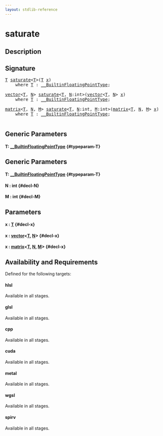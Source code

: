 ```yaml
---
layout: stdlib-reference
---
```


# saturate

## Description





## Signature 

<pre>
<a href="/stdlib-reference/global-decls/saturate#typeparam-T" class="code_type">T</a> <a href="/stdlib-reference/global-decls/saturate">saturate</a>&lt;<a href="/stdlib-reference/global-decls/saturate#typeparam-T" class="code_type">T</a>&gt;(<a href="/stdlib-reference/global-decls/saturate#typeparam-T" class="code_type">T</a> <a href="/stdlib-reference/global-decls/saturate#decl-x" class="code_param">x</a>)
    <span class='code_keyword'>where</span> <a href="/stdlib-reference/global-decls/saturate#typeparam-T" class="code_type">T</a> : <a href="/stdlib-reference/interfaces/BuiltinFloatingPointType/index" class="code_type">__BuiltinFloatingPointType</a>;

<a href="/stdlib-reference/types/vector/index" class="code_type">vector</a>&lt;<a href="/stdlib-reference/global-decls/saturate#typeparam-T" class="code_type">T</a>, <a href="/stdlib-reference/global-decls/saturate#decl-N" class="code_var">N</a>&gt; <a href="/stdlib-reference/global-decls/saturate">saturate</a>&lt;<a href="/stdlib-reference/global-decls/saturate#typeparam-T" class="code_type">T</a>, <a href="/stdlib-reference/global-decls/saturate#decl-N" class="code_var">N</a>:<span class="code_keyword">int</span>&gt;(<a href="/stdlib-reference/types/vector/index" class="code_type">vector</a>&lt;<a href="/stdlib-reference/global-decls/saturate#typeparam-T" class="code_type">T</a>, <a href="/stdlib-reference/global-decls/saturate#decl-N" class="code_var">N</a>&gt; <a href="/stdlib-reference/global-decls/saturate#decl-x" class="code_param">x</a>)
    <span class='code_keyword'>where</span> <a href="/stdlib-reference/global-decls/saturate#typeparam-T" class="code_type">T</a> : <a href="/stdlib-reference/interfaces/BuiltinFloatingPointType/index" class="code_type">__BuiltinFloatingPointType</a>;

<a href="/stdlib-reference/types/matrix/index" class="code_type">matrix</a>&lt;<a href="/stdlib-reference/global-decls/saturate#typeparam-T" class="code_type">T</a>, <a href="/stdlib-reference/global-decls/saturate#decl-N" class="code_var">N</a>, <a href="/stdlib-reference/global-decls/saturate#decl-M" class="code_var">M</a>&gt; <a href="/stdlib-reference/global-decls/saturate">saturate</a>&lt;<a href="/stdlib-reference/global-decls/saturate#typeparam-T" class="code_type">T</a>, <a href="/stdlib-reference/global-decls/saturate#decl-N" class="code_var">N</a>:<span class="code_keyword">int</span>, <a href="/stdlib-reference/global-decls/saturate#decl-M" class="code_var">M</a>:<span class="code_keyword">int</span>&gt;(<a href="/stdlib-reference/types/matrix/index" class="code_type">matrix</a>&lt;<a href="/stdlib-reference/global-decls/saturate#typeparam-T" class="code_type">T</a>, <a href="/stdlib-reference/global-decls/saturate#decl-N" class="code_var">N</a>, <a href="/stdlib-reference/global-decls/saturate#decl-M" class="code_var">M</a>&gt; <a href="/stdlib-reference/global-decls/saturate#decl-x" class="code_param">x</a>)
    <span class='code_keyword'>where</span> <a href="/stdlib-reference/global-decls/saturate#typeparam-T" class="code_type">T</a> : <a href="/stdlib-reference/interfaces/BuiltinFloatingPointType/index" class="code_type">__BuiltinFloatingPointType</a>;

</pre>

## Generic Parameters

#### T: [\_\_BuiltinFloatingPointType](/stdlib-reference/interfaces/BuiltinFloatingPointType/index) {#typeparam-T}

## Generic Parameters

#### T: [\_\_BuiltinFloatingPointType](/stdlib-reference/interfaces/BuiltinFloatingPointType/index) {#typeparam-T}
#### N  : int {#decl-N}
#### M  : int {#decl-M}

## Parameters

#### x  : [T](/stdlib-reference/global-decls/saturate#typeparam-T) {#decl-x}
#### x  : [vector](/stdlib-reference/types/vector/index)\<[T](/stdlib-reference/types/vector/index#typeparam-T), [N](/stdlib-reference/types/vector/index#decl-N)\> {#decl-x}
#### x  : [matrix](/stdlib-reference/types/matrix/index)\<[T](/stdlib-reference/types/matrix/T), [N](/stdlib-reference/types/matrix/index#decl-N), [M](/stdlib-reference/types/matrix/index#decl-M)\> {#decl-x}

## Availability and Requirements

Defined for the following targets:

#### hlsl
Available in all stages.

#### glsl
Available in all stages.

#### cpp
Available in all stages.

#### cuda
Available in all stages.

#### metal
Available in all stages.

#### wgsl
Available in all stages.

#### spirv
Available in all stages.



